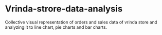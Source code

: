 # Vrinda-strore-data-analysis
Collective visual representation of orders and sales data of vrinda store and analyzing it to line chart,  pie charts and bar charts.
